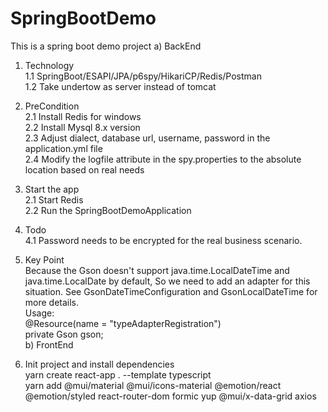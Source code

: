 # SpringBootDemo
This is a spring boot demo project
a) BackEnd<br/>
1. Technology<br/>
    1.1 SpringBoot/ESAPI/JPA/p6spy/HikariCP/Redis/Postman <br/>
    1.2 Take undertow as server instead of tomcat<br/>
2. PreCondition <br/>
    2.1 Install Redis for windows<br/>
    2.2 Install Mysql 8.x version<br/>
    2.3 Adjust dialect, database url, username, password in the application.yml file<br/>
    2.4 Modify the logfile attribute in the spy.properties to the absolute location based on real needs<br/> 
3. Start the app<br/>
    2.1 Start Redis<br/>
    2.2 Run the SpringBootDemoApplication<br/>

4. Todo<br/>
    4.1 Password needs to be encrypted for the real business scenario.<br/>
5. Key Point<br/>
    Because the Gson doesn't support java.time.LocalDateTime and java.time.LocalDate by default,
    So we need to add an adapter for this situation. See GsonDateTimeConfiguration and GsonLocalDateTime for more details.<br/>
    Usage:<br/>
   @Resource(name = "typeAdapterRegistration")<br/>
   private Gson gson;<br/>
b) FrontEnd<br/>
1. Init project and install dependencies<br/>
   yarn create react-app . --template typescript <br/>
   yarn add @mui/material @mui/icons-material @emotion/react @emotion/styled react-router-dom formic yup @mui/x-data-grid axios <br/>
